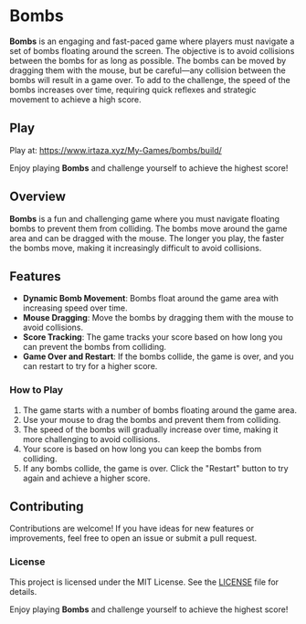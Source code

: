 # Bombs

**Bombs** is an engaging and fast-paced game where players must navigate a set of bombs floating around the screen. The objective is to avoid collisions between the bombs for as long as possible. The bombs can be moved by dragging them with the mouse, but be careful—any collision between the bombs will result in a game over. To add to the challenge, the speed of the bombs increases over time, requiring quick reflexes and strategic movement to achieve a high score.

## Play

Play at: https://www.irtaza.xyz/My-Games/bombs/build/

Enjoy playing **Bombs** and challenge yourself to achieve the highest score!

## Overview

**Bombs** is a fun and challenging game where you must navigate floating bombs to prevent them from colliding. The bombs move around the game area and can be dragged with the mouse. The longer you play, the faster the bombs move, making it increasingly difficult to avoid collisions.

## Features

- **Dynamic Bomb Movement**: Bombs float around the game area with increasing speed over time.
- **Mouse Dragging**: Move the bombs by dragging them with the mouse to avoid collisions.
- **Score Tracking**: The game tracks your score based on how long you can prevent the bombs from colliding.
- **Game Over and Restart**: If the bombs collide, the game is over, and you can restart to try for a higher score.

### How to Play

1. The game starts with a number of bombs floating around the game area.
2. Use your mouse to drag the bombs and prevent them from colliding.
3. The speed of the bombs will gradually increase over time, making it more challenging to avoid collisions.
4. Your score is based on how long you can keep the bombs from colliding.
5. If any bombs collide, the game is over. Click the "Restart" button to try again and achieve a higher score.

## Contributing

Contributions are welcome! If you have ideas for new features or improvements, feel free to open an issue or submit a pull request.

### License

This project is licensed under the MIT License. See the [LICENSE](LICENSE) file for details.

Enjoy playing **Bombs** and challenge yourself to achieve the highest score!

